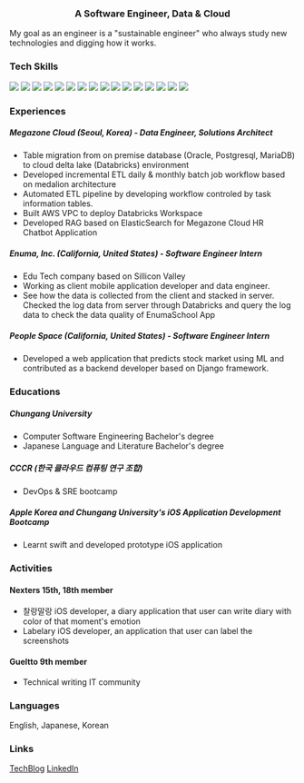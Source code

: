 <h3 align="center"> A Software Engineer, Data & Cloud </h3>
My goal as an engineer is a "sustainable engineer" who always study new technologies and digging how it works. 

<div>

### Tech Skills 
<a target="_blank"><img src="https://img.shields.io/badge/Python-3776AB?style=flat-square&logo=appveyor&logo=linux&logoColor=000000"/></a> 
<a target="_blank"><img src="https://img.shields.io/badge/SQL-3776AB?style=flat-square&logo=appveyor&logo=linux&logoColor=000000"/></a> 
<a target="_blank"><img src="https://img.shields.io/badge/C++-3776AB?style=flat-square&logo=appveyor&logo=linux&logoColor=000000"/></a> 
<a target="_blank"><img src="https://img.shields.io/badge/Spark-3776AB?style=flat-square&logo=appveyor&logo=linux&logoColor=000000"/></a> 
<a target="_blank"><img src="https://img.shields.io/badge/Hive-3776AB?style=flat-square&logo=appveyor&logo=linux&logoColor=000000"/></a> 
<a target="_blank"><img src="https://img.shields.io/badge/DeltaLake-3776AB?style=flat-square&logo=appveyor&logo=linux&logoColor=000000"/></a> 
<a target="_blank"><img src="https://img.shields.io/badge/MLFlow-3776AB?style=flat-square&logo=appveyor&logo=linux&logoColor=000000"/></a> 
<a target="_blank"><img src="https://img.shields.io/badge/Django-3776AB?style=flat-square&logo=appveyor&logo=linux&logoColor=000000"/></a> 
<a target="_blank"><img src="https://img.shields.io/badge/FastAPI-3776AB?style=flat-square&logo=appveyor&logo=linux&logoColor=000000"/></a> 
<a target="_blank"><img src="https://img.shields.io/badge/ElasticSearch-3776AB?style=flat-square&logo=appveyor&logo=linux&logoColor=000000"/></a> 
<a target="_blank"><img src="https://img.shields.io/badge/Linux-3776AB?style=flat-square&logo=appveyor&logo=linux&logoColor=000000"/></a> 
<a target="_blank"><img src="https://img.shields.io/badge/Docker-3776AB?style=flat-square&logo=appveyor&logo=linux&logoColor=000000"/></a> 
<a target="_blank"><img src="https://img.shields.io/badge/Kubernetes-3776AB?style=flat-square&logo=appveyor&logo=linux&logoColor=000000"/></a> 
<a target="_blank"><img src="https://img.shields.io/badge/AWS-3776AB?style=flat-square&logo=appveyor&logo=linux&logoColor=000000"/></a> 
<a target="_blank"><img src="https://img.shields.io/badge/Swift-3776AB?style=flat-square&logo=appveyor&logo=linux&logoColor=000000"/></a> 
<a target="_blank"><img src="https://img.shields.io/badge/Objective C-3776AB?style=flat-square&logo=appveyor&logo=linux&logoColor=000000"/></a> 

### Experiences 
##### Megazone Cloud (Seoul, Korea) - Data Engineer, Solutions Architect
- Table migration from on premise database (Oracle, Postgresql, MariaDB) to cloud delta lake (Databricks) environment
- Developed incremental ETL daily & monthly batch job workflow based on medalion architecture
- Automated ETL pipeline by developing workflow controled by task information tables. 
- Built AWS VPC to deploy Databricks Workspace
- Developed RAG based on ElasticSearch for Megazone Cloud HR Chatbot Application

##### Enuma, Inc. (California, United States) - Software Engineer Intern
- Edu Tech company based on Sillicon Valley 
- Working as client mobile application developer and data engineer.
- See how the data is collected from the client and stacked in server. Checked the log data from server through Databricks and query the log data to check the data quality of EnumaSchool App
  
##### People Space (California, United States) - Software Engineer Intern
- Developed a web application that predicts stock market using ML and contributed as a backend developer based on Django framework.
  
### Educations
##### Chungang University
- Computer Software Engineering Bachelor's degree
- Japanese Language and Literature Bachelor's degree

##### CCCR (한국 클라우드 컴퓨팅 연구 조합)
- DevOps & SRE bootcamp

##### Apple Korea and Chungang University's iOS Application Development Bootcamp
- Learnt swift and developed prototype iOS application 

### Activities 
#### Nexters 15th, 18th member
- 찰랑말랑 iOS developer, a diary application that user can write diary with color of that moment's emotion
- Labelary iOS developer, an application that user can label the screenshots

#### Gueltto 9th member
- Technical writing IT community 

### Languages 
English, Japanese, Korean 

### Links  

[TechBlog](https://sinclairstudio.tistory.com/)
[LinkedIn](https://www.linkedin.com/in/minjee-woo-7a326922b/)
